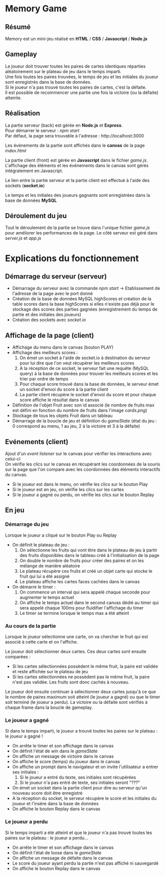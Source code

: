 # Memory Game

## Résumé

Memory est un mini-jeu réalisé en __HTML__ / __CSS__ / __Javascript__ / __Node.js__

## Gameplay

Le joueur doit trouver toutes les paires de cartes identiques réparties aléatoirement sur le plateau de jeu dans le temps imparti.  
Une fois toutes les paires trouvées, le temps de jeu et les initiales du joueur sont enregistrés dans la base de données.  
Si le joueur n'a pas trouvé toutes les paires de cartes, c'est la défaite.  
Il est possible de recommencer une partie une fois la victoire (ou la défaite) atteinte.  

## Réalisation

La partie serveur (back) est gérée en __Node.js__ et __Express__.  
Pour démarrer le serveur : *npm start*  
Par défaut, la page sera trouvable à l'adresse : http://localhost:3000  

Les événements de la partie sont affichés dans le __canvas__ de la page *index.html*  

La partie client (front) est gérée en __Javascript__ dans le fichier *game.js*. L'affichage des éléments et les événements dans le canvas sont gérés intégralement en Javascript.  

Le lien entre la partie serveur et la partie client est effectué à l'aide des sockets (__socket.io__)

Le temps et les initiales des joueurs gagnants sont enregistrées dans la base de données __MySQL__

## Déroulement du jeu

Tout le déroulement de la partie se trouve dans l'unique fichier *game.js* pour améliorer les performances de la page.
Le côté serveur est géré dans *server.js* et *app.js*

# Explications du fonctionnement

## Démarrage du serveur (serveur)

* Démarrage du serveur avec la commande *npm start* -> Etablissement de l'adresse de la page avec le port donné
* Création de la base de données MySQL highScores et création de la table scores dans la base highScores si elles n'existe pas déjà pour le stockage des scores des parties gagnées (enregistrement du temps de partie et des initiales des joueurs)
* Création des sockets avec *socket.io*

## Affichage de la page (client)

* Affichage du menu dans le canvas (bouton PLAY)
* Affichage des meilleurs scores :
  1. On émet un socket à l'aide de socket.io à destination du serveur pour lui dire que l'on veut récupérer les meilleurs scores
  2. A la réception de ce socket, le serveur fait une requête (MySQL query) à la base de données pour trouver les meilleurs scores et les trier par ordre de temps
  3. Pour chaque score trouvé dans la base de données, le serveur émet un socket d'envoi du score à la partie client
  4. La partie client récupère le socket d'envoi du score et pour chaque score affiche le résultat dans le canvas
* Définition de l'objet Fruit avec son id associé (le nombre de fruits max est défini en fonction du nombre de fruits dans l'image *cards.png*)
* Stockage de tous les objets Fruit dans un tableau
* Démarrage de la boucle de jeu et définition du *gameState* (état du jeu : 0 correspond au menu, 1 au jeu, 2 à la victoire et 3 à la défaite)

## Evénements (client)

Ajout d'un *event listener* sur le canvas pour vérifier les interactions avec celui-ci  
On vérifie les clics sur le canvas en récupérant les coordonnées de la souris sur la page que l'on compare avec les coordonnées des éléments interactifs du canvas.  
* Si le joueur est dans le menu, on vérifie les clics sur le bouton Play
* Si le joueur est en jeu, on vérifie les clics sur les cartes
* Si le joueur a gagné ou perdu, on vérifie les clics sur le bouton Replay

## En jeu

### Démarrage du jeu

Lorsque le joueur a cliqué sur le bouton Play ou Replay  
* On définit le plateau de jeu :
  1. On sélectionne les fruits qui vont être dans le plateau de jeu à partir des fruits disponibles dans le tableau créé à l'initialisation de la page
  2. On double le nombre de fruits pour créer des paires et on les mélange de manière aléatoire
  3. Le plateau récupère ces fruits et créé un objet carte qui stocke le fruit qui lui a été assigné
  4. Le plateau affiche les cartes faces cachées dans le canvas
* On démarre le timer :
  1. On commence un interval qui sera appelé chaque seconde pour augmenter le temps actuel
  2. On affiche le temps actuel dans le second canvas dédié au timer qui sera appelé chaque 100ms pour fluidifier l'affichage du timer
  3. Le timer se termine lorsque le temps max a été atteint

### Au cours de la partie

Lorsque le joueur sélectionne une carte, on va chercher le fruit qui est associé à cette carte et on l'affiche.  

Le joueur doit sélectionner deux cartes. Ces deux cartes sont ensuite comparées :  
* Si les cartes sélectionnées possèdent le même fruit, la paire est validée et reste affichée sur le plateau de jeu
* Si les cartes sélectionnées ne possèdent pas le même fruit, la paire n'est pas validée. Les fruits sont donc cachés à nouveau.  

Le joueur doit ensuite continuer à sélectionner deux cartes jusqu'à ce que le nombre de paires maximum soit atteint (le joueur a gagné) ou que le timer soit terminé (le joueur a perdu). La victoire ou la défaite sont vérifiés à chaque frame dans la boucle de gameplay.

### Le joueur a gagné

Si dans le temps imparti, le joueur a trouvé toutes les paires sur le plateau : le joueur a gagné !  
* On arrête le timer et son affichage dans le canvas
* On définit l'état de win dans le *gameState*
* On affiche un message de victoire dans le canvas
* On affiche le score (temps) du joueur dans le canvas
* On affiche un prompt dans le navigateur et on invite l'utilisateur a entrer ses initiales :
  1. Si le joueur a entré du texte, ses initiales sont récupérées
  2. Si le joueur n'a pas entré de texte, ses initiales seront "???"
* On émet un socket dans la partie client pour dire au serveur qu'un nouveau score doit être enregistré
* A la réception du socket, le serveur récupère le score et les initiales du joueur et l'insère dans la base de données
* On affiche le bouton Replay dans le canvas

### Le joueur a perdu

Si le temps imparti a été atteint et que le joueur n'a pas trouvé toutes les paires sur le plateau : le joueur a perdu... 
* On arrête le timer et son affichage dans le canvas
* On définit l'état de loose dans le *gameState*
* On affiche un message de défaite dans le canvas
* Le score du joueur ayant perdu la partie n'est pas affiché ni sauvegardé
* On affiche le bouton Replay dans le canvas

